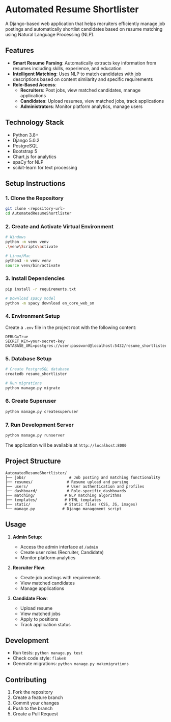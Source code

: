 # Automated Resume Shortlister

A Django-based web application that helps recruiters efficiently manage job postings and automatically shortlist candidates based on resume matching using Natural Language Processing (NLP).

## Features

- **Smart Resume Parsing**: Automatically extracts key information from resumes including skills, experience, and education
- **Intelligent Matching**: Uses NLP to match candidates with job descriptions based on content similarity and specific requirements
- **Role-Based Access**:
  - **Recruiters**: Post jobs, view matched candidates, manage applications
  - **Candidates**: Upload resumes, view matched jobs, track applications
  - **Administrators**: Monitor platform analytics, manage users

## Technology Stack

- Python 3.8+
- Django 5.0.2
- PostgreSQL
- Bootstrap 5
- Chart.js for analytics
- spaCy for NLP
- scikit-learn for text processing

## Setup Instructions

### 1. Clone the Repository
```bash
git clone <repository-url>
cd AutomatedResumeShortlister
```

### 2. Create and Activate Virtual Environment
```bash
# Windows
python -m venv venv
.\venv\Scripts\activate

# Linux/Mac
python3 -m venv venv
source venv/bin/activate
```

### 3. Install Dependencies
```bash
pip install -r requirements.txt

# Download spaCy model
python -m spacy download en_core_web_sm
```

### 4. Environment Setup
Create a `.env` file in the project root with the following content:
```
DEBUG=True
SECRET_KEY=your-secret-key
DATABASE_URL=postgres://user:password@localhost:5432/resume_shortlister
```

### 5. Database Setup
```bash
# Create PostgreSQL database
createdb resume_shortlister

# Run migrations
python manage.py migrate
```

### 6. Create Superuser
```bash
python manage.py createsuperuser
```

### 7. Run Development Server
```bash
python manage.py runserver
```

The application will be available at `http://localhost:8000`

## Project Structure

```
AutomatedResumeShortlister/
├── jobs/                   # Job posting and matching functionality
├── resumes/               # Resume upload and parsing
├── users/                 # User authentication and profiles
├── dashboard/             # Role-specific dashboards
├── matching/             # NLP matching algorithms
├── templates/            # HTML templates
├── static/               # Static files (CSS, JS, images)
└── manage.py            # Django management script
```

## Usage

1. **Admin Setup**:
   - Access the admin interface at `/admin`
   - Create user roles (Recruiter, Candidate)
   - Monitor platform analytics

2. **Recruiter Flow**:
   - Create job postings with requirements
   - View matched candidates
   - Manage applications

3. **Candidate Flow**:
   - Upload resume
   - View matched jobs
   - Apply to positions
   - Track application status

## Development

- Run tests: `python manage.py test`
- Check code style: `flake8`
- Generate migrations: `python manage.py makemigrations`

## Contributing

1. Fork the repository
2. Create a feature branch
3. Commit your changes
4. Push to the branch
5. Create a Pull Request

